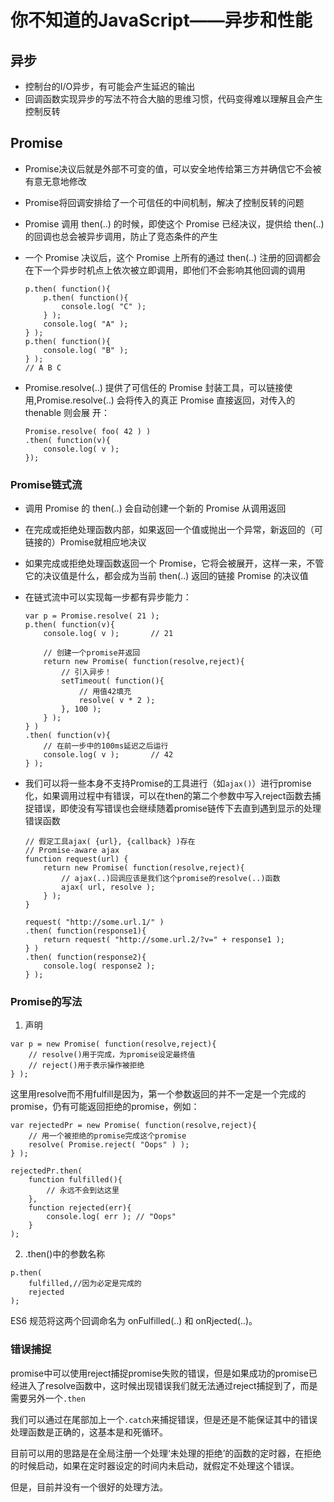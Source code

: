 # 你不知道的JavaScript——异步和性能

## 异步
- 控制台的I/O异步，有可能会产生延迟的输出
- 回调函数实现异步的写法不符合大脑的思维习惯，代码变得难以理解且会产生控制反转

## Promise
- Promise决议后就是外部不可变的值，可以安全地传给第三方并确信它不会被有意无意地修改
- Promise将回调安排给了一个可信任的中间机制，解决了控制反转的问题
- Promise 调用 then(..) 的时候，即使这个 Promise 已经决议，提供给 then(..) 的回调也总会被异步调用，防止了竞态条件的产生
- 一个 Promise 决议后，这个 Promise 上所有的通过 then(..) 注册的回调都会在下一个异步时机点上依次被立即调用，即他们不会影响其他回调的调用

	```
    p.then( function(){
        p.then( function(){
            console.log( "C" );
        } );
   		console.log( "A" );
	} );
	p.then( function(){
    	console.log( "B" );
	} );
	// A B C
    ```
    
- Promise.resolve(..) 提供了可信任的 Promise 封装工具，可以链接使用,Promise.resolve(..) 会将传入的真正 Promise 直接返回，对传入的 thenable 则会展 开：

	```
    Promise.resolve( foo( 42 ) )
	.then( function(v){
    	console.log( v );
	});
    ```
    
### Promise链式流
- 调用 Promise 的 then(..) 会自动创建一个新的 Promise 从调用返回
- 在完成或拒绝处理函数内部，如果返回一个值或抛出一个异常，新返回的（可链接的）Promise就相应地决议
- 如果完成或拒绝处理函数返回一个 Promise，它将会被展开，这样一来，不管它的决议值是什么，都会成为当前 then(..) 返回的链接 Promise 的决议值
- 在链式流中可以实现每一步都有异步能力：

	```
    var p = Promise.resolve( 21 );
    p.then( function(v){
        console.log( v );       // 21

        // 创建一个promise并返回
        return new Promise( function(resolve,reject){
            // 引入异步！
            setTimeout( function(){
                // 用值42填充
                resolve( v * 2 );
            }, 100 );
        } );
    } )
    .then( function(v){
        // 在前一步中的100ms延迟之后运行
        console.log( v );       // 42
    } );
    ```
    
- 我们可以将一些本身不支持Promise的工具进行（如`ajax()`）进行promise化，如果调用过程中有错误，可以在then的第二个参数中写入reject函数去捕捉错误，即使没有写错误也会继续随着promise链传下去直到遇到显示的处理错误函数

	```
    // 假定工具ajax( {url}, {callback} )存在
    // Promise-aware ajax
    function request(url) {
        return new Promise( function(resolve,reject){
            // ajax(..)回调应该是我们这个promise的resolve(..)函数
            ajax( url, resolve );
        } );
    }
    
    request( "http://some.url.1/" )
    .then( function(response1){
        return request( "http://some.url.2/?v=" + response1 );
    } )
    .then( function(response2){
        console.log( response2 );
    } );
    ```
    
### Promise的写法
1. 声明

```
var p = new Promise( function(resolve,reject){
    // resolve()用于完成，为promise设定最终值
    // reject()用于表示操作被拒绝
} );
```
这里用resolve而不用fulfill是因为，第一个参数返回的并不一定是一个完成的promise，仍有可能返回拒绝的promise，例如：

```
var rejectedPr = new Promise( function(resolve,reject){
    // 用一个被拒绝的promise完成这个promise
    resolve( Promise.reject( "Oops" ) );
} );

rejectedPr.then(
    function fulfilled(){
        // 永远不会到达这里
    },
    function rejected(err){
        console.log( err ); // "Oops"
    }
);
```

2. .then()中的参数名称

```
p.then(
    fulfilled,//因为必定是完成的
    rejected
);
```
ES6 规范将这两个回调命名为 onFulfilled(..) 和 onRjected(..)。

### 错误捕捉
promise中可以使用reject捕捉promise失败的错误，但是如果成功的promise已经进入了resolve函数中，这时候出现错误我们就无法通过reject捕捉到了，而是需要另外一个`.then`

我们可以通过在尾部加上一个`.catch`来捕捉错误，但是还是不能保证其中的错误处理函数是正确的，这基本是和死循环。

目前可以用的思路是在全局注册一个处理‘未处理的拒绝’的函数的定时器，在拒绝的时候启动，如果在定时器设定的时间内未启动，就假定不处理这个错误。

但是，目前并没有一个很好的处理方法。




